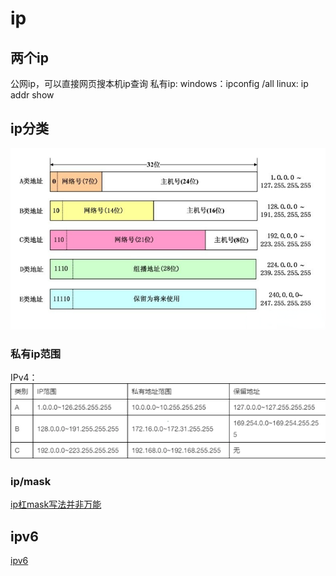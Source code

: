 # ip

## 两个ip
公网ip，可以直接网页搜本机ip查询
私有ip:
windows：ipconfig /all
linux: ip addr show

## ip分类
![](_attachments/old/2022-11-10-00-25-16.png)

### 私有ip范围
IPv4：
![](_attachments/old/2022-11-10-00-26-02.png)

### ip/mask
[ip杠mask写法并非万能](ip杠mask写法并非万能.md)

## ipv6
[ipv6](ipv6.md)